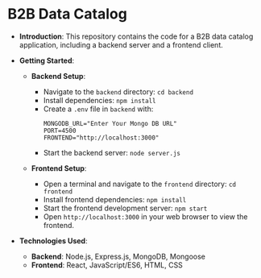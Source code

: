 # B2B Data Catalog

- **Introduction**: This repository contains the code for a B2B data catalog application, including a backend server and a frontend client.

- **Getting Started**:
  - **Backend Setup**:
    - Navigate to the `backend` directory: `cd backend`
    - Install dependencies: `npm install`
    - Create a `.env` file in `backend` with:
      ```
      MONGODB_URL="Enter Your Mongo DB URL"
      PORT=4500
      FRONTEND="http://localhost:3000"
      ```
    - Start the backend server: `node server.js`
    
  - **Frontend Setup**:
    - Open a terminal and navigate to the `frontend` directory: `cd frontend`
    - Install frontend dependencies: `npm install`
    - Start the frontend development server: `npm start`
    - Open `http://localhost:3000` in your web browser to view the frontend.

- **Technologies Used**:
  - **Backend**: Node.js, Express.js, MongoDB, Mongoose
  - **Frontend**: React, JavaScript/ES6, HTML, CSS
